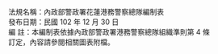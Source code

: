 法規名稱：內政部警政署花蓮港務警察總隊編制表  
發布日期：民國 102 年 12 月 30 日  
編 註：本編制表依據內政部警政署港務警察總隊組織準則第 4 條  
訂定，內容請參閱相關圖表附檔。  


